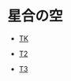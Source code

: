 # 星合の空

<!-- .slide -->

- [TK](https://github.com/tkzzzzzz6/tkzzzzzz6.github.io/blob/fc14f60ba04a4e927ade555c755333c23b6823b1/_posts/2025-02-09-wsl%E5%90%AF%E5%8A%A8%E6%8A%A5%E9%94%99Cannot%20execute%20daemonize%20to%20start%20systemd%E7%9A%84%E8%A7%A3%E5%86%B3%E6%96%B9%E6%B3%95.md)


<!-- .slide vertical=true -->
- [T2](https://github.com/tkzzzzzz6/tkzzzzzz6.github.io/blob/fc14f60ba04a4e927ade555c755333c23b6823b1/_posts/2025-02-09-wsl%E5%90%AF%E5%8A%A8%E6%8A%A5%E9%94%99Cannot%20execute%20daemonize%20to%20start%20systemd%E7%9A%84%E8%A7%A3%E5%86%B3%E6%96%B9%E6%B3%95.md)

<!-- .slide vertical=true -->
- [T3](https://github.com/tkzzzzzz6/tkzzzzzz6.github.io/blob/fc14f60ba04a4e927ade555c755333c23b6823b1/_posts/2025-02-09-wsl%E5%90%AF%E5%8A%A8%E6%8A%A5%E9%94%99Cannot%20execute%20daemonize%20to%20start%20systemd%E7%9A%84%E8%A7%A3%E5%86%B3%E6%96%B9%E6%B3%95.md)
